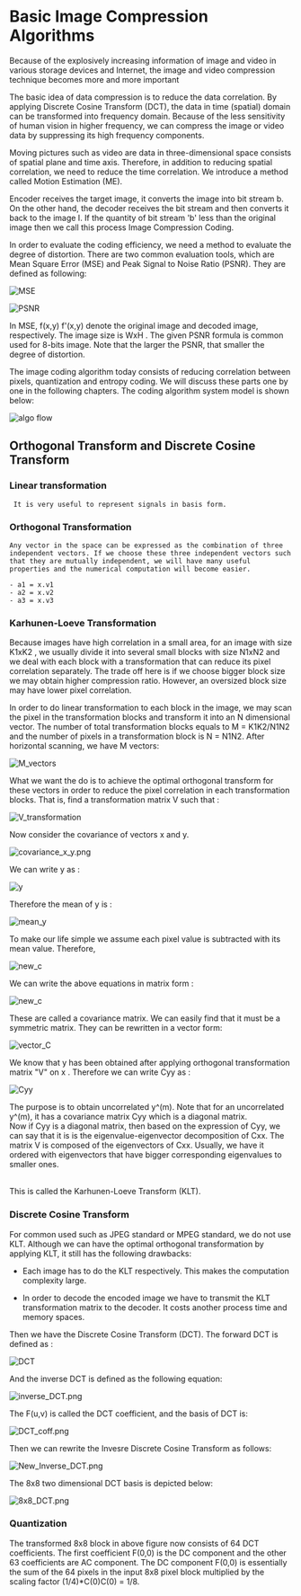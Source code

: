 # Basic Image Compression Algorithms 

Because of the explosively increasing information of image and video in various storage devices and Internet, the image and video compression technique becomes more and more important 

The basic idea of data compression is to reduce the data correlation.
By applying Discrete Cosine Transform (DCT), the data in time (spatial) domain can be transformed into frequency domain. Because of the less sensitivity of human vision in higher frequency, we can compress the image or video data by suppressing its high frequency components. 

Moving pictures such as video are data in three-dimensional space consists of spatial plane and time axis. Therefore, in addition to reducing spatial correlation, we need to reduce the time correlation. We introduce a method called Motion Estimation (ME).

Encoder receives the target image, it converts the image into bit stream
b. On the other hand, the decoder receives the bit stream and then converts it back to the image I. If the quantity of bit stream 'b' less than the original image then we call this process Image Compression Coding.

In order to evaluate the coding efficiency, we need a method to evaluate the degree of distortion. There are two common evaluation tools, which are Mean Square Error (MSE) and Peak Signal to Noise Ratio (PSNR). They are defined as following: 

![MSE](https://github.com/sabSAThai/Advitiya/blob/master/images/MSE.png)

![PSNR](https://github.com/sabSAThai/Advitiya/blob/master/images/PSNR.png)

In MSE, f(x,y) f'(x,y) denote the original image and decoded image, respectively. The image size is
WxH . 
The given PSNR formula is common used for 8-bits image. Note that the larger the PSNR, that smaller the degree of
distortion. 

The image coding algorithm today consists of reducing correlation between pixels, quantization and entropy coding. We will discuss these parts one by one in the following chapters. The coding algorithm system model is shown below:

![algo flow](https://github.com/sabSAThai/Advitiya/blob/master/images/Algo_model.png)

## Orthogonal Transform and Discrete Cosine Transform

### Linear transformation
	 It is very useful to represent signals in basis form.

### Orthogonal Transformation
	Any vector in the space can be expressed as the combination of three independent vectors. If we choose these three independent vectors such that they are mutually independent, we will have many useful properties and the numerical computation will become easier. 

	- a1 = x.v1
	- a2 = x.v2
	- a3 = x.v3

### Karhunen-Loeve Transformation 

Because images have high correlation in a small area, for an image with size K1xK2 , we usually divide it into several small blocks with size N1xN2 and we deal with each block with a transformation that can reduce its pixel correlation separately.
The trade off here is if we choose bigger block size we may obtain higher compression ratio. However, an oversized block size may have lower pixel correlation.

In order to do linear transformation to each block in the image, we may scan the pixel in the transformation blocks and transform it into an N dimensional vector. The number of total transformation blocks equals to M = K1K2/N1N2 and the number of pixels in a transformation block is N = N1N2. After horizontal scanning, we have M vectors:

![M_vectors](https://github.com/sabSAThai/Advitiya/blob/master/images/M_vectors.png)

What we want the do is to achieve the optimal orthogonal transform for these vectors in order to reduce the pixel correlation in each transformation blocks. That is, find a transformation matrix V such that :

![V_transformation](https://github.com/sabSAThai/Advitiya/blob/master/images/V_transformation.png)

Now consider the covariance of vectors x and y. 

![covariance_x_y.png](https://github.com/sabSAThai/Advitiya/blob/master/images/covariance_x_y.png)

We can write y as :

![y](https://github.com/sabSAThai/Advitiya/blob/master/images/y.png)

Therefore the mean of y is : 

![mean_y](https://github.com/sabSAThai/Advitiya/blob/master/images/mean_y.png)

To make our life simple we assume each pixel value is subtracted with its mean value. 
Therefore, 

![new_c](https://github.com/sabSAThai/Advitiya/blob/master/images/new_c.png)

We can write the above equations in matrix form : 

![new_c](https://github.com/sabSAThai/Advitiya/blob/master/images/matrix_C.png)

These are called a covariance matrix. We can easily find that it must be a symmetric matrix. 
They can be rewritten in a vector form:

![vector_C](https://github.com/sabSAThai/Advitiya/blob/master/images/vector_C.png)

We know that y has been obtained after applying orthogonal transformation matrix "V" on x . 
Therefore we can write Cyy as : 

![Cyy](https://github.com/sabSAThai/Advitiya/blob/master/images/Cyy.png)

The purpose is to obtain uncorrelated y^(m). Note that for an uncorrelated y^(m),  it has
a covariance matrix Cyy which is a diagonal matrix. 
</br>
Now if Cyy is a diagonal matrix, then based on the expression of Cyy, we can say that it is is the
eigenvalue-eigenvector decomposition of Cxx.  The matrix V is composed of the eigenvectors of Cxx. 
Usually, we have it ordered with eigenvectors that have bigger corresponding eigenvalues to smaller ones.

</br>
This is called the Karhunen-Loeve Transform (KLT). 


### Discrete Cosine Transform

For common used such as JPEG standard or MPEG standard, we do not use KLT. Although we can have the optimal orthogonal transformation by applying KLT, it still has the following drawbacks:

- Each image has to do the KLT respectively. This makes the computation complexity large. 

- In order to decode the encoded image we have to transmit the KLT transformation matrix to the decoder. It costs another process time and memory spaces. 

Then we have the Discrete Cosine Transform (DCT).
The forward DCT is defined as : 

![DCT](https://github.com/sabSAThai/Advitiya/blob/master/images/DCT.png)

And the inverse DCT is defined as the following equation:

![inverse_DCT.png](https://github.com/sabSAThai/Advitiya/blob/master/images/inverse_DCT.png)


The F(u,v) is called the DCT coefficient, and the basis of DCT is:

![DCT_coff.png](https://github.com/sabSAThai/Advitiya/blob/master/images/DCT_coff.png)

Then we can rewrite the Invesre Discrete Cosine Transform as follows:

![New_Inverse_DCT.png ](https://github.com/sabSAThai/Advitiya/blob/master/images/New_Inverse_DCT.png)

The 8x8 two dimensional DCT basis is depicted below: 

![8x8_DCT.png](https://github.com/sabSAThai/Advitiya/blob/master/images/8x8_DCT.png)

###  Quantization
The transformed 8x8 block in above figure now consists of 64 DCT coefficients. The first coefficient F(0,0)
is the DC component and the other 63 coefficients are AC component. The DC component F(0,0) is essentially the sum of the 64 pixels in the input 8x8 pixel block multiplied by the scaling factor (1/4)*C(0)C(0) = 1/8. 








